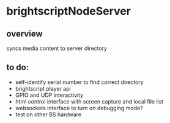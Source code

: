 # brightscriptNodeServer

## overview
syncs media content to server directory

## to do:
* self-identify serial number to find correct directory
* brightscript player api
* GPIO and UDP interactivity
* html control interface with screen capture and local file list
* websockets interface to turn on debugging mode?
* test on other BS hardware
